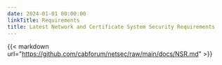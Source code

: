 ```yaml
---
date: 2024-01-01 00:00:00
linkTitle: Requirements
title: Latest Network and Certificate System Security Requirements
---
```


{{< markdown url="https://github.com/cabforum/netsec/raw/main/docs/NSR.md" >}}